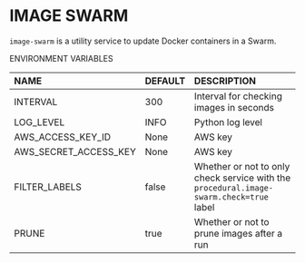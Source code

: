 # IMAGE SWARM

`image-swarm` is a utility service to update Docker containers in a Swarm.

ENVIRONMENT VARIABLES

| NAME                  | DEFAULT   | DESCRIPTION                               |
| :---                  | :------   | :-----------                              |
| INTERVAL              | 300       | Interval for checking images in seconds   |
| LOG_LEVEL             | INFO      | Python log level                          |
| AWS_ACCESS_KEY_ID     | None      | AWS key                                   |
| AWS_SECRET_ACCESS_KEY | None      | AWS key                                   |
| FILTER_LABELS         | false     | Whether or not to only check service with the `procedural.image-swarm.check=true` label |
| PRUNE                 | true      | Whether or not to prune images after a run |